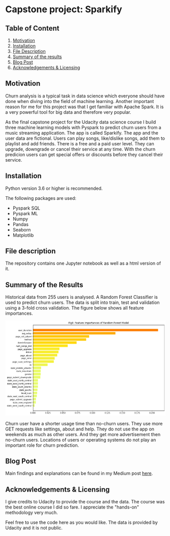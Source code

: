 # Capstone project: Sparkify
## Table of Content
1. [Motivation](#motivation)
2. [Installation](#installation)
3. [File Description](#files)
4. [Summary of the results](#results)
5. [Blog Post](#post)
6. [Acknowledgements & Licensing](#acknowledgements--licensing)

## Motivation <a name="motivation"/>
Churn analysis is a typical task in data science which everyone should have done when diving into the field of machine learning. Another important reason for me for this project was that I get familiar with Apache Spark. It is a very powerful tool for big data and therefore very popular.

As the final capstone project for the Udacity data science course I build three machine learning models with Pyspark to predict churn users from a music streaming application. The app is called Sparkify. The app and the user data are fictional. Users can play songs, like/dislike songs, add them to playlist and add friends. There is a free and a paid user level. They can upgrade, downgrade or cancel their service at any time. With the churn predicion users can get special offers or discounts before they cancel their service.

## Installation <a name="installation"/>
Python version 3.6 or higher is recommended.

The following packages are used:
* Pyspark SQL
* Pyspark ML
* Numpy
* Pandas
* Seaborn
* Matplotlib

## File description <a name="files"/>
The repository contains one Jupyter notebook as well as a html version of it.

## Summary of the Results <a name="results"/>
Historical data from 255 users is analysed. A Random Forest Classifier is used to predict churn users. The data is split into train, test and validation using a 3-fold cross validation. The figure below shows all feature importances.

![Feature Importances of Random Forest Model](https://github.com/LollaPie/Sparkify/blob/main/feature_importances.png)

Churn user have a shorter usage time than no-churn users. They use more GET requests like settings, about and help. They do not use the app on weekends as much as other users. And they get more advertisement then no-churn users. Locations of users or operating systems do not play an important role for churn prediction.

## Blog Post <a name="post"/>
Main findings and explanations can be found in my Medium post [here](https://medium.com).

## Acknowledgements & Licensing <a name="acknowledgements--licensing"/>
I give credits to Udacity to provide the course and the data. The course was the best online course I did so fare. I appreciate the "hands-on" methodology very much.
  
Feel free to use the code here as you would like. The data is provided by Udacity and it is not public.
